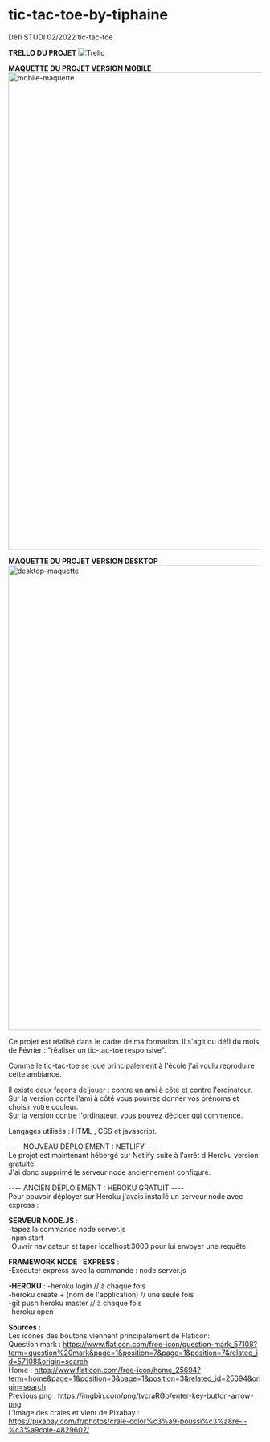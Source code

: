 # tic-tac-toe-by-tiphaine
Défi STUDI 02/2022 tic-tac-toe

**TRELLO DU PROJET** 
![Trello](https://user-images.githubusercontent.com/90333029/154997072-92e5aa8f-a0dd-4303-beac-d439049e2f06.png)

**MAQUETTE DU PROJET VERSION MOBILE**
<img width="949" alt="mobile-maquette" src="https://user-images.githubusercontent.com/90333029/157853763-52b0fa95-dd36-4503-9914-a3b8756fa060.png">

**MAQUETTE DU PROJET VERSION DESKTOP**
<img width="924" alt="desktop-maquette" src="https://user-images.githubusercontent.com/90333029/157853904-6619921b-dd50-4a35-9d77-05ea59cb7892.png">

Ce projet est réalisé dans le cadre de ma formation. Il s'agit du défi du mois de Février : "réaliser un tic-tac-toe responsive".  

Comme le tic-tac-toe se joue principalement à l'école j'ai voulu reproduire cette ambiance.  

Il existe deux façons de jouer : contre un ami à côté et contre l'ordinateur.  
Sur la version conte l'ami à côté vous pourrez donner vos prénoms et choisir votre couleur.  
Sur la version contre l'ordinateur, vous pouvez décider qui commence.

Langages utilisés : HTML , CSS et javascript.  

---- NOUVEAU DÉPLOIEMENT : NETLIFY ----  
Le projet est maintenant hébergé sur Netlify suite à l'arrêt d'Heroku version gratuite.  
J'ai donc supprimé le serveur node anciennement configuré.

---- ANCIEN DÉPLOIEMENT : HEROKU GRATUIT ----  
Pour pouvoir déployer sur Heroku j'avais installé un serveur node avec express :  

**SERVEUR NODE.JS** :  
-tapez la commande node server.js  
-npm start  
-Ouvrir navigateur et taper localhost:3000 pour lui envoyer une requête  

**FRAMEWORK NODE : EXPRESS** :  
-Exécuter express avec la commande : node server.js    

**-HEROKU** :
-heroku login // à chaque fois  
-heroku create  + (nom de l'application) // une seule fois   
-git push heroku master // à chaque fois  
-heroku open   

**Sources :**   
Les icones des boutons viennent principalement de Flaticon:  
Question mark : https://www.flaticon.com/free-icon/question-mark_57108?term=question%20mark&page=1&position=7&page=1&position=7&related_id=57108&origin=search  
Home : https://www.flaticon.com/free-icon/home_25694?term=home&page=1&position=3&page=1&position=3&related_id=25694&origin=search  
Previous png : https://imgbin.com/png/tvcraRGb/enter-key-button-arrow-png  
L'image des craies et vient de Pixabay :  https://pixabay.com/fr/photos/craie-color%c3%a9-poussi%c3%a8re-l-%c3%a9cole-4829602/  
